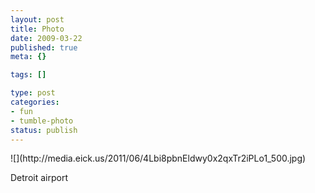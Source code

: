 ```yaml
--- 
layout: post
title: Photo
date: 2009-03-22
published: true
meta: {}

tags: []

type: post
categories: 
- fun
- tumble-photo
status: publish
---
```

<div class="figure">            ![](http://media.eick.us/2011/06/4Lbi8pbnEldwy0x2qxTr2iPLo1_500.jpg)        </div>

Detroit airport

